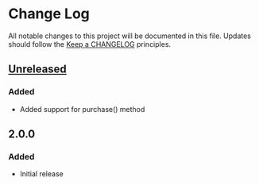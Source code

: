 # Change Log
All notable changes to this project will be documented in this file.
Updates should follow the [Keep a CHANGELOG](http://keepachangelog.com/) principles.

## [Unreleased]
### Added

 - Added support for purchase() method

## 2.0.0
### Added

 - Initial release

[Unreleased]: https://github.com/colinodell/omnipay-bundle/compare/v2.0.0...HEAD
[2.0.0]: https://github.com/colinodell/omnipay-zero/releases/tag/v2.0.0
